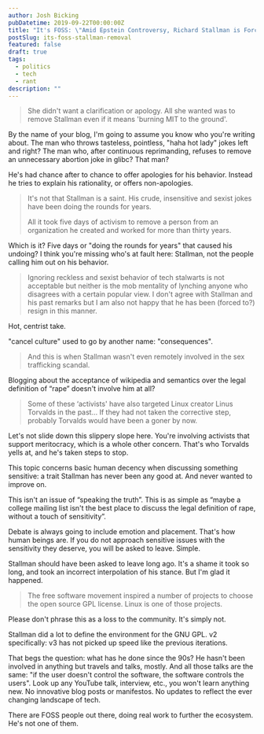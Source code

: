 ```yaml
---
author: Josh Bicking
pubDatetime: 2019-09-22T00:00:00Z
title: "It's FOSS: \"Amid Epstein Controversy, Richard Stallman is Forced to Resign as FSF President\""
postSlug: its-foss-stallman-removal
featured: false
draft: true
tags:
  - politics
  - tech
  - rant
description: ""
---
```


[](https://itsfoss.com/richard-stallman-controversy)

> She didn't want a clarification or apology. All she wanted was to remove Stallman even if it means 'burning MIT to the ground'.

By the name of your blog, I'm going to assume you know who you're writing about.  The man who throws tasteless, pointless, "haha hot lady" jokes left and right?  The man who, after continuous reprimanding, refuses to remove an unnecessary abortion joke in glibc? That man?

He's had chance after to chance to offer apologies for his behavior. Instead he tries to explain his rationality, or offers non-apologies.

> It's not that Stallman is a saint. His crude, insensitive and sexist jokes have been doing the rounds for years.
>
> All it took five days of activism to remove a person from an organization he created and worked for more than thirty years.

Which is it? Five days or "doing the rounds for years" that caused his undoing?  I think you're missing who's at fault here: Stallman, not the people calling him out on his behavior.

> Ignoring reckless and sexist behavior of tech stalwarts is not acceptable but neither is the mob mentality of lynching anyone who disagrees with a certain popular view. I don't agree with Stallman and his past remarks but I am also not happy that he has been (forced to?) resign in this manner.

Hot, centrist take.

"cancel culture" used to go by another name: "consequences".

> And this is when Stallman wasn't even remotely involved in the sex trafficking scandal.

Blogging about the acceptance of wikipedia and semantics over the legal definition of “rape” doesn't involve him at all?

> Some of these ‘activists' have also targeted Linux creator Linus Torvalds in the past... If they had not taken the corrective step, probably Torvalds would have been a goner by now.

Let's not slide down this slippery slope here. You're involving activists that support meritocracy, which is a whole other concern. That's who Torvalds yells at, and he's taken steps to stop.

This topic concerns basic human decency when discussing something sensitive: a trait Stallman has never been any good at. And never wanted to improve on.

This isn't an issue of “speaking the truth”. This is as simple as “maybe a college mailing list isn't the best place to discuss the legal definition of rape, without a touch of sensitivity”.

Debate is always going to include emotion and placement. That's how human beings are. If you do not approach sensitive issues with the sensitivity they deserve, you will be asked to leave. Simple.

Stallman should have been asked to leave long ago. It's a shame it took so long, and took an incorrect interpolation of his stance. But I'm glad it happened.

> The free software movement inspired a number of projects to choose the open source GPL license. Linux is one of those projects.

Please don't phrase this as a loss to the community. It's simply not.

Stallman did a lot to define the environment for the GNU GPL. v2 specifically: v3 has not picked up speed like the previous iterations.

That begs the question: what has he done since the 90s? He hasn't been involved in anything but travels and talks, mostly. And all those talks are the same: "if the user doesn't control the software, the software controls the users". Look up any YouTube talk, interview, etc., you won't learn anything new. No innovative blog posts or manifestos. No updates to reflect the ever changing landscape of tech.

There are FOSS people out there, doing real work to further the ecosystem. He's not one of them.
